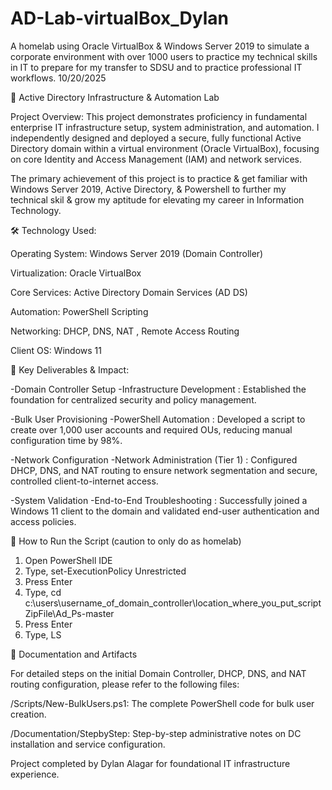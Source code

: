 # AD-Lab-virtualBox_Dylan
A homelab using Oracle VirtualBox &amp; Windows Server 2019 to simulate a corporate environment with over 1000 users to practice my technical skills in IT to prepare for my transfer to SDSU and to practice professional IT workflows. 10/20/2025

📂 Active Directory Infrastructure & Automation Lab

Project Overview:
This project demonstrates proficiency in fundamental enterprise IT infrastructure setup, system administration, and automation. I independently designed and deployed a secure, fully functional Active Directory domain within a virtual environment (Oracle VirtualBox), focusing on core Identity and Access Management (IAM) and network services.

The primary achievement of this project is to practice & get familiar with Windows Server 2019, Active Directory, & Powershell to further my technical skil & grow my aptitude for elevating my career in Information Technology.

🛠️ Technology Used:

Operating System: Windows Server 2019 (Domain Controller)

Virtualization: Oracle VirtualBox

Core Services: Active Directory Domain Services (AD DS)

Automation: PowerShell Scripting

Networking: DHCP, DNS, NAT , Remote Access Routing

Client OS: Windows 11

🔑 Key Deliverables & Impact:

-Domain Controller Setup
    -Infrastructure Development : Established the foundation for centralized security and policy management.

-Bulk User Provisioning
     -PowerShell Automation : Developed a script to create over 1,000 user accounts and required OUs, reducing manual configuration time by 98%.

-Network Configuration
      -Network Administration (Tier 1) : Configured DHCP, DNS, and NAT routing to ensure network segmentation and secure, controlled client-to-internet access.

-System Validation
       -End-to-End Troubleshooting : Successfully joined a Windows 11 client to the domain and validated end-user authentication and access policies.

🚀 How to Run the Script (caution to only do as homelab)
1) Open PowerShell IDE
2) Type, set-ExecutionPolicy Unrestricted
3) Press Enter
4) Type, cd c:\users\username_of_domain_controller\location_where_you_put_scriptZipFile\Ad_Ps-master
5) Press Enter
6) Type, LS
   



📄 Documentation and Artifacts

For detailed steps on the initial Domain Controller, DHCP, DNS, and NAT routing configuration, please refer to the following files:

/Scripts/New-BulkUsers.ps1: The complete PowerShell code for bulk user creation.

/Documentation/StepbyStep: Step-by-step administrative notes on DC installation and service configuration.

Project completed by Dylan Alagar for foundational IT infrastructure experience.
